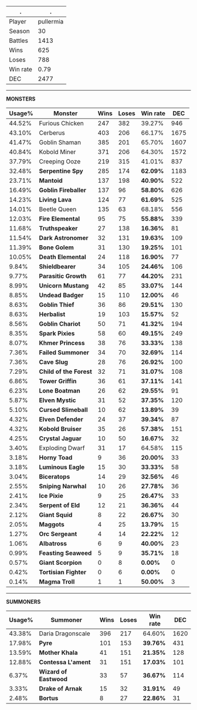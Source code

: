 .|.
|-|-
Player|pullermia
Season|30
Battles|1413
Wins|625
Loses|788
Win rate|0.79
DEC|2477

---
**MONSTERS**

Usage%|Monster|Wins|Loses|Win rate|DEC|
-|-|-|-|-|-|
44.52%|Furious Chicken|247|382|39.27%|946|
43.10%|Cerberus|403|206|66.17%|1675|
41.47%|Goblin Shaman|385|201|65.70%|1607|
40.84%|Kobold Miner|371|206|64.30%|1572|
37.79%|Creeping Ooze|219|315|41.01%|837|
32.48%|**Serpentine Spy**|285|174|**62.09%**|1183|
23.71%|**Mantoid**|137|198|**40.90%**|522|
16.49%|**Goblin Fireballer**|137|96|**58.80%**|626|
14.23%|**Living Lava**|124|77|**61.69%**|525|
14.01%|Beetle Queen|135|63|68.18%|556|
12.03%|**Fire Elemental**|95|75|**55.88%**|339|
11.68%|**Truthspeaker**|27|138|**16.36%**|81|
11.54%|**Dark Astronomer**|32|131|**19.63%**|109|
11.39%|**Bone Golem**|31|130|**19.25%**|101|
10.05%|**Death Elemental**|24|118|**16.90%**|77|
9.84%|**Shieldbearer**|34|105|**24.46%**|106|
9.77%|**Parasitic Growth**|61|77|**44.20%**|231|
8.99%|**Unicorn Mustang**|42|85|**33.07%**|144|
8.85%|**Undead Badger**|15|110|**12.00%**|46|
8.63%|**Goblin Thief**|36|86|**29.51%**|130|
8.63%|**Herbalist**|19|103|**15.57%**|52|
8.56%|**Goblin Chariot**|50|71|**41.32%**|194|
8.35%|**Spark Pixies**|58|60|**49.15%**|249|
8.07%|**Khmer Princess**|38|76|**33.33%**|138|
7.36%|**Failed Summoner**|34|70|**32.69%**|114|
7.36%|**Cave Slug**|28|76|**26.92%**|100|
7.29%|**Child of the Forest**|32|71|**31.07%**|108|
6.86%|**Tower Griffin**|36|61|**37.11%**|141|
6.23%|**Lone Boatman**|26|62|**29.55%**|91|
5.87%|**Elven Mystic**|31|52|**37.35%**|120|
5.10%|**Cursed Slimeball**|10|62|**13.89%**|39|
4.32%|**Elven Defender**|24|37|**39.34%**|87|
4.32%|**Kobold Bruiser**|35|26|**57.38%**|151|
4.25%|**Crystal Jaguar**|10|50|**16.67%**|32|
3.40%|Exploding Dwarf|31|17|64.58%|115|
3.18%|**Horny Toad**|9|36|**20.00%**|33|
3.18%|**Luminous Eagle**|15|30|**33.33%**|58|
3.04%|**Biceratops**|14|29|**32.56%**|46|
2.55%|**Sniping Narwhal**|10|26|**27.78%**|36|
2.41%|**Ice Pixie**|9|25|**26.47%**|33|
2.34%|**Serpent of Eld**|12|21|**36.36%**|44|
2.12%|**Giant Squid**|8|22|**26.67%**|30|
2.05%|**Maggots**|4|25|**13.79%**|15|
1.27%|**Orc Sergeant**|4|14|**22.22%**|12|
1.06%|**Albatross**|6|9|**40.00%**|23|
0.99%|**Feasting Seaweed**|5|9|**35.71%**|18|
0.57%|**Giant Scorpion**|0|8|**0.00%**|0|
0.42%|**Tortisian Fighter**|0|6|**0.00%**|0|
0.14%|**Magma Troll**|1|1|**50.00%**|3|

---
**SUMMONERS**

Usage%|Summoner|Wins|Loses|Win rate|DEC|
-|-|-|-|-|-|
43.38%|Daria Dragonscale|396|217|64.60%|1620|
17.98%|**Pyre**|101|153|**39.76%**|431|
13.59%|**Mother Khala**|41|151|**21.35%**|128|
12.88%|**Contessa L'ament**|31|151|**17.03%**|101|
6.37%|**Wizard of Eastwood**|33|57|**36.67%**|114|
3.33%|**Drake of Arnak**|15|32|**31.91%**|49|
2.48%|**Bortus**|8|27|**22.86%**|31|
